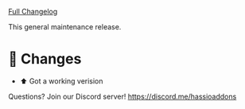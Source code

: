 [Full Changelog][changelog]

This general maintenance release.

# :hammer: Changes

- :arrow_up: Got a working verision

[changelog]: https://github.com/troykelly/hassio-addon-unimus/compare/v0.0.0...v0.0.1

Questions? Join our Discord server! <https://discord.me/hassioaddons>
